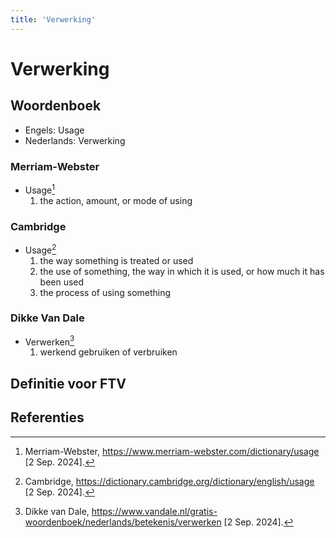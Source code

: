 ```yaml
---
title: 'Verwerking'
---
```


# Verwerking

## Woordenboek

- Engels: Usage
- Nederlands: Verwerking

### Merriam-Webster

- Usage[^1]
  1. the action, amount, or mode of using

### Cambridge

- Usage[^2]
  1. the way something is treated or used
  2. the use of something, the way in which it is used, or how much it has been used
  3. the process of using something

### Dikke Van Dale

- Verwerken[^3]
  1. werkend gebruiken of verbruiken

## Definitie voor FTV

## Referenties

[^1]: Merriam-Webster, https://www.merriam-webster.com/dictionary/usage [2 Sep. 2024].
[^2]: Cambridge, https://dictionary.cambridge.org/dictionary/english/usage [2 Sep. 2024].
[^3]: Dikke van Dale, https://www.vandale.nl/gratis-woordenboek/nederlands/betekenis/verwerken [2 Sep. 2024].
